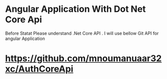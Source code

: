 # Angular Application With Dot Net Core Api

Before Statat Please understand .Net Core API . I will use bellow Git API for angular Application 
# https://github.com/mnoumanuaar32xc/AuthCoreApi



 
